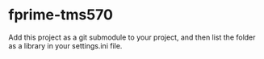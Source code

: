 # fprime-tms570

Add this project as a git submodule to your project, and then list the folder as a library in your settings.ini file.

<!-- Note: `fprime-tms570` also requires [`fprime-baremetal`](https://github.com/fprime-community/fprime-baremetal) for projects running F Prime v3.5.0 or later. -->

<!-- The following commands will add these packages as submodules:
```sh
git submodule add https://github.com/fprime-community/fprime-arduino.git
git submodule add https://github.com/fprime-community/fprime-baremetal.git
``` -->

<!-- You can use this `settings.ini` file as a template for your F Prime project:

```.ini
[fprime]
project_root: .
framework_path: ./fprime
library_locations: ./fprime-arduino:./fprime-baremetal
config_directory: ./config
deployment_cookiecutter: https://github.com/fprime-community/fprime-arduino-deployment-cookiecutter.git

default_toolchain: teensy41

default_cmake_options:  FPRIME_ENABLE_FRAMEWORK_UTS=OFF
                        FPRIME_ENABLE_AUTOCODER_UTS=OFF
```

## Next: [Arduino CLI Installation Guide](./docs/arduino-cli-install.md) -->